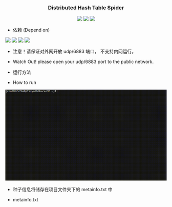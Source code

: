 <h3 align="center">
  Distributed Hash Table Spider
</h3>

<p align=center>
  <img src="https://img.shields.io/badge/Copyright-GitHub:fengleicn-red.svg" />
  <img src="https://img.shields.io/badge/License-GPL-green.svg" />
  <img src="https://img.shields.io/badge/test-pass-green.svg" />
</p>

- 依赖 (Depend on)

<p align=left>
  <img src="https://img.shields.io/badge/JDK-9-green.svg" />
  <img src="https://img.shields.io/badge/MAVEN-Project-green.svg" />
  <img src="https://img.shields.io/badge/IP-Public-green.svg" />
  <img src="https://img.shields.io/badge/Port-6883-green.svg" />
</p>

- 注意！请保证对外网开放 udp/6883 端口， 不支持内网运行。

- Watch Out! please open your udp/6883 port to the public network.

- 运行方法

- How to run

![](pic/how_to_run.gif)

- 种子信息将储存在项目文件夹下的 metainfo.txt 中 

- metainfo.txt